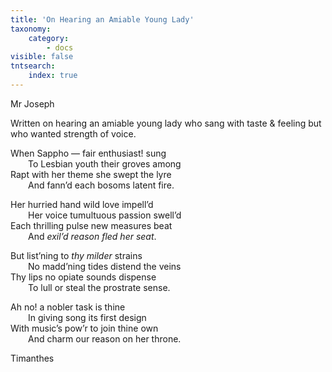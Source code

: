 ```yaml
---
title: 'On Hearing an Amiable Young Lady'
taxonomy:
    category:
        - docs
visible: false
tntsearch:
    index: true
---
```


<div class="author">Mr Joseph</div>

Written on hearing an amiable young lady who sang with taste & feeling but who wanted strength of voice.

When Sappho — fair enthusiast! sung  
&emsp;&emsp;To Lesbian youth their groves among  
Rapt with her theme she swept the lyre  
&emsp;&emsp;And fann’d each bosoms latent fire.
	
Her hurried hand wild love impell’d  
&emsp;&emsp;Her voice tumultuous passion swell’d  
Each thrilling pulse new measures beat  
&emsp;&emsp;And *exil’d reason fled her seat*.
	
But list’ning to *thy milder* strains  
&emsp;&emsp;No madd’ning tides distend the veins  
Thy lips no opiate sounds dispense  
&emsp;&emsp;To lull or steal the prostrate sense.

Ah no! a nobler task is thine  
&emsp;&emsp;In giving song its first design  
With music’s pow’r to join thine own  
&emsp;&emsp;And charm our reason on her throne.
	
Timanthes